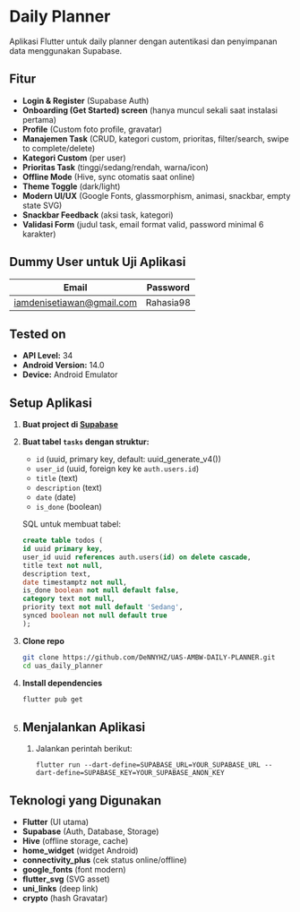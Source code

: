 # Daily Planner

Aplikasi Flutter untuk daily planner dengan autentikasi dan penyimpanan data menggunakan Supabase.

## Fitur
- **Login & Register** (Supabase Auth)
- **Onboarding (Get Started) screen** (hanya muncul sekali saat instalasi pertama)
- **Profile** (Custom foto profile, gravatar)
- **Manajemen Task** (CRUD, kategori custom, prioritas, filter/search, swipe to complete/delete)
- **Kategori Custom** (per user)
- **Prioritas Task** (tinggi/sedang/rendah, warna/icon)
- **Offline Mode** (Hive, sync otomatis saat online)
- **Theme Toggle** (dark/light)
- **Modern UI/UX** (Google Fonts, glassmorphism, animasi, snackbar, empty state SVG)
- **Snackbar Feedback** (aksi task, kategori)
- **Validasi Form** (judul task, email format valid, password minimal 6 karakter)

## Dummy User untuk Uji Aplikasi

|          Email            |     Password     |
|---------------------------|------------------|
| iamdenisetiawan@gmail.com |     Rahasia98    |

## Tested on
- **API Level:** 34
- **Android Version:** 14.0
- **Device:** Android Emulator

## Setup Aplikasi
1. **Buat project di [Supabase](https://supabase.com/)**

2. **Buat tabel `tasks` dengan struktur:**
   - `id` (uuid, primary key, default: uuid_generate_v4())
   - `user_id` (uuid, foreign key ke `auth.users.id`)
   - `title` (text)
   - `description` (text)
   - `date` (date)
   - `is_done` (boolean)

   SQL untuk membuat tabel:
   ```sql
   create table todos (
   id uuid primary key,
   user_id uuid references auth.users(id) on delete cascade,
   title text not null,
   description text,
   date timestamptz not null,
   is_done boolean not null default false,
   category text not null,
   priority text not null default 'Sedang',
   synced boolean not null default true
   );
   ```

1. **Clone repo**
   ```bash
   git clone https://github.com/DeNNYHZ/UAS-AMBW-DAILY-PLANNER.git
   cd uas_daily_planner
   ```

2. **Install dependencies**
   ```bash
   flutter pub get
   ```

3. ## Menjalankan Aplikasi
	1. Jalankan perintah berikut:
	   ```
	   flutter run --dart-define=SUPABASE_URL=YOUR_SUPABASE_URL --dart-define=SUPABASE_KEY=YOUR_SUPABASE_ANON_KEY
	   ```
	

## Teknologi yang Digunakan
- **Flutter** (UI utama)
- **Supabase** (Auth, Database, Storage)
- **Hive** (offline storage, cache)
- **home_widget** (widget Android)
- **connectivity_plus** (cek status online/offline)
- **google_fonts** (font modern)
- **flutter_svg** (SVG asset)
- **uni_links** (deep link)
- **crypto** (hash Gravatar)